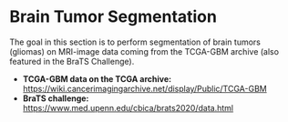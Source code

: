 # Brain Tumor Segmentation
The goal in this section is to perform segmentation of brain tumors (gliomas) on MRI-image data coming from the TCGA-GBM archive (also featured in the BraTS Challenge).
<br>
* **TCGA-GBM data on the TCGA archive:** https://wiki.cancerimagingarchive.net/display/Public/TCGA-GBM
* **BraTS challenge:** https://www.med.upenn.edu/cbica/brats2020/data.html
